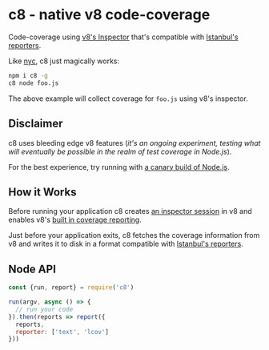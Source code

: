 # c8 - native v8 code-coverage

Code-coverage using [v8's Inspector](https://nodejs.org/dist/latest-v8.x/docs/api/inspector.html)
that's compatible with [Istanbul's reporters](https://istanbul.js.org/docs/advanced/alternative-reporters/).

Like [nyc](https://github.com/istanbuljs/nyc), c8 just magically works:

```bash
npm i c8 -g
c8 node foo.js
```

The above example will collect coverage for `foo.js` using v8's inspector.

## Disclaimer

c8 uses bleeding edge v8 features (_it's an ongoing experiment, testing
what will eventually be possible in the realm of test coverage in Node.js_).

For the best experience, try running with [a canary build of Node.js](https://github.com/v8/node).

## How it Works

Before running your application c8 creates [an inspector session](https://nodejs.org/api/inspector.html) in v8 and enables v8's
[built in coverage reporting](https://v8project.blogspot.com/2017/12/javascript-code-coverage.html).

Just before your application exits, c8 fetches the coverage information from
v8 and writes it to disk in a format compatible with
[Istanbul's reporters](https://istanbul.js.org/).


## Node API

```js
const {run, report} = require('c8')

run(argv, async () => {
  // run your code
}).then(reports => report({
  reports,
  reporter: ['text', 'lcov']
}))
```
